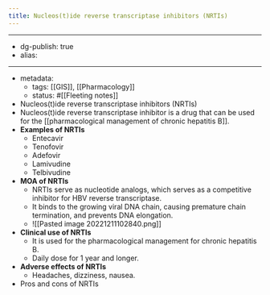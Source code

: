 ```yaml
---
title: Nucleos(t)ide reverse transcriptase inhibitors (NRTIs)
---
```


- --
- dg-publish: true
- alias:
- --
- metadata:
	- tags: [[GIS]], [[Pharmacology]]
	- status: #[[Fleeting notes]]
- Nucleos(t)ide reverse transcriptase inhibitors (NRTIs)
- Nucleos(t)ide reverse transcriptase inhibitor is a drug that can be used for the [[pharmacological management of chronic hepatitis B]].
- **Examples of NRTIs**
	- Entecavir
	- Tenofovir
	- Adefovir
	- Lamivudine
	- Telbivudine
- **MOA of NRTIs**
	- NRTIs serve as nucleotide analogs, which serves as a competitive inhibitor for HBV reverse transcriptase.
	- It binds to the growing viral DNA chain, causing premature chain termination, and prevents DNA elongation.
	- ![[Pasted image 20221211102840.png]]
- **Clinical use of NRTIs**
	- It is used for the pharmacological management for chronic hepatitis B.
	- Daily dose for 1 year and longer.
- **Adverse effects of NRTIs**
	- Headaches, dizziness, nausea.
- Pros and cons of NRTIs